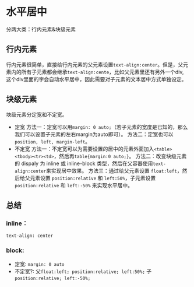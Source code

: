# 水平居中
分两大类：行内元素&块级元素
## 行内元素
行内元素很简单，直接给行内元素的父元素设置`text-align:center`。但是，父元素内的所有子元素都会继承`text-align:cente`，比如父元素里还有另外一个div, 这个div里面的字会自动水平居中，因此需要对子元素的文本居中方式单独设定。

## 块级元素
块级元素分定宽和不定宽。
* 定宽
方法一：定宽可以用`margin: 0 auto;`（若子元素的宽度是已知的，那么我们可以设置子元素的左右margin为auto即可）。
方法二：定宽也可以`position, left, margin-left`。
* 不定宽
方法一：不定宽可以为需要设置的居中的元素外面加入`<table><tbody><tr><td>`，然后再`table{margin:0 auto;}`。
方法二：改变块级元素的 dispaly 为 inline 或 inline-block 类型，然后在父容器使用`text-align:center`来实现居中效果。
方法三：通过给父元素设置 `float:left`，然后给父元素设置 `position:relative` 和 `left:50%`，子元素设置 `position:relative` 和 `left:-50%` 来实现水平居中。

## 总结
### inline：
`text-align: center`
### block: 
* 定宽: `margin: 0 auto`
* 不定宽?: 父`float:left; position:relative; left:50%;` 子`position:relative; left:-50%;`



